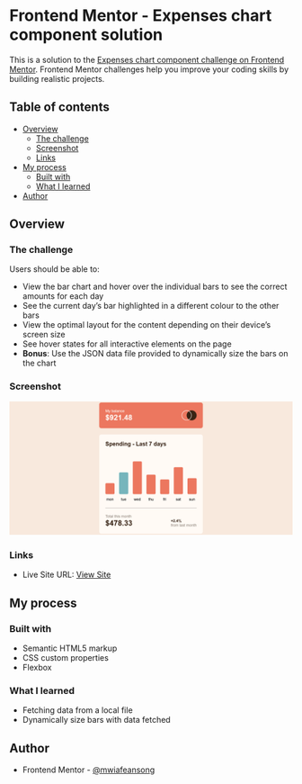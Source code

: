 # Frontend Mentor - Expenses chart component solution

This is a solution to the [Expenses chart component challenge on Frontend Mentor](https://www.frontendmentor.io/challenges/expenses-chart-component-e7yJBUdjwt). Frontend Mentor challenges help you improve your coding skills by building realistic projects.

## Table of contents

- [Overview](#overview)
  - [The challenge](#the-challenge)
  - [Screenshot](#screenshot)
  - [Links](#links)
- [My process](#my-process)
  - [Built with](#built-with)
  - [What I learned](#what-i-learned)
- [Author](#author)

## Overview

### The challenge

Users should be able to:

- View the bar chart and hover over the individual bars to see the correct amounts for each day
- See the current day’s bar highlighted in a different colour to the other bars
- View the optimal layout for the content depending on their device’s screen size
- See hover states for all interactive elements on the page
- **Bonus**: Use the JSON data file provided to dynamically size the bars on the chart

### Screenshot

![Desktop View](./images/desktop.png)

### Links

- Live Site URL: [View Site](https://mwiafeansong.github.io/FrontEnd-Projects/expenses-chart-component-main/index.html)

## My process

### Built with

- Semantic HTML5 markup
- CSS custom properties
- Flexbox

### What I learned

- Fetching data from a local file
- Dynamically size bars with data fetched

## Author

- Frontend Mentor - [@mwiafeansong](https://www.frontendmentor.io/profile/mwiafeansong)

